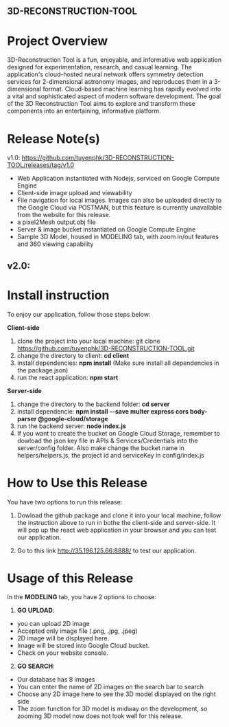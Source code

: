 ## 3D-RECONSTRUCTION-TOOL

# Project Overview
3D-Reconstruction Tool is a fun, enjoyable, and informative web application designed for experimentation, research, and casual learning. 
The application's cloud-hosted neural network offers symmetry detection services for 2-dimensional astronomy images, and reproduces them in a 3-dimensional format.
Cloud-based machine learning has rapidly evolved into a vital and sophisticated aspect of modern software development. The goal of the 3D Reconstruction Tool aims to explore and transform these components into an entertaining, informative platform.

# Release Note(s)

v1.0: 
https://github.com/tuyenphk/3D-RECONSTRUCTION-TOOL/releases/tag/v1.0
- Web Application instantiated with Nodejs, serviced on Google Compute Engine
- Client-side image upload and viewability
- File navigation for local images. Images can also be uploaded directly to the Google Cloud via POSTMAN, but this feature is currently unavailable from the website for this release. 
- a pixel2Mesh output.obj file
- Server & image bucket instantiated on Google Compute Engine
- Sample 3D Model, housed in MODELING tab, with zoom in/out features and 360 viewing capability

v2.0:
- 

# Install instruction

To enjoy our application, follow those steps below:

<strong>Client-side</Strong>
1. clone the project into your local machine: git clone https://github.com/tuyenphk/3D-RECONSTRUCTION-TOOL.git
2. change the directory to client: <strong>cd client</strong>
3. install dependencies: <strong>npm install</strong> (Make sure install all dependencies in the package.json)
4. run the react application: <strong>npm start</strong>

<strong>Server-side</Strong>
1. change the directory to the backend folder: <strong>cd server</strong>
2. install dependencie: <strong>npm install --save multer express cors body-parser @google-cloud/storage</strong>
3. run the backend server: <strong>node index.js</strong>
4. If you want to create the bucket on Google Cloud Storage, remember to dowload the json key file in APIs & Services/Credentials into the server/config folder. Also make change the bucket name in helpers/helpers.js, the project id and serviceKey in config/index.js

# How to Use this Release

You have two options to run this release:

1. Dowload the github package and clone it into your local machine, follow the instruction above to run in bothe the client-side and server-side. It will pop up the react web application in your browser and you can test our application. 
   
2. Go to this link http://35.196.125.66:8888/ to test our application.

# Usage of this Release

In the <strong>MODELING</strong> tab, you have 2 options to choose:

1. <strong>GO UPLOAD</strong>: 
- you can upload 2D image
- Accepted only image file (.png, .jpg, .jpeg) 
- 2D image will be displayed here.
- Image will be stored into Google Cloud bucket.
- Check on your website console.
  
2. <strong>GO SEARCH</strong>: 
- Our database has 8 images 
- You can enter the name of 2D images on the search bar to search
- Choose any 2D image here to see the 3D model displayed on the right side
- The zoom function for 3D model is midway on the development, so zooming 3D model now does not look well for this release.




